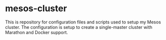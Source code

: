# mesos-cluster

This is repository for configuration files and scripts used to setup my Mesos cluster.  The configuration is setup to create a single-master cluster with Marathon and Docker support.